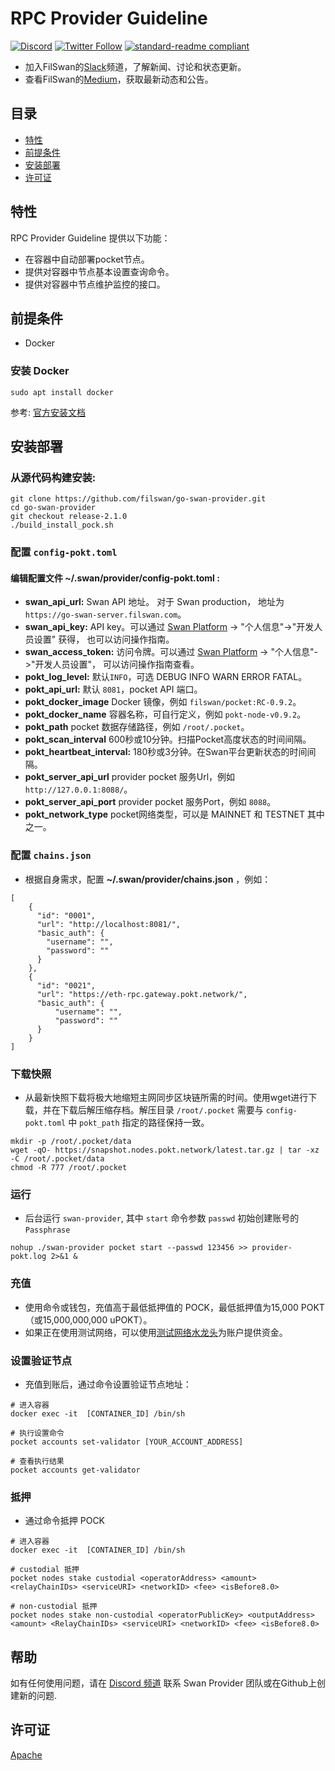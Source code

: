 # RPC Provider Guideline
[![Discord](https://img.shields.io/discord/770382203782692945?label=Discord&logo=Discord)](https://discord.gg/MSXGzVsSYf)
[![Twitter Follow](https://img.shields.io/twitter/follow/0xfilswan)](https://twitter.com/0xfilswan)
[![standard-readme compliant](https://img.shields.io/badge/readme%20style-standard-brightgreen.svg)](https://github.com/RichardLitt/standard-readme)

- 加入FilSwan的[Slack](https://filswan.slack.com)频道，了解新闻、讨论和状态更新。
- 查看FilSwan的[Medium](https://filswan.medium.com)，获取最新动态和公告。

## 目录

- [特性](#特性)
- [前提条件](#前提条件)
- [安装部署](#安装部署)
- [许可证](#许可证)

## 特性

RPC Provider Guideline 提供以下功能：

* 在容器中自动部署pocket节点。
* 提供对容器中节点基本设置查询命令。
* 提供对容器中节点维护监控的接口。

## 前提条件
- Docker
### 安装 Docker
```shell
sudo apt install docker
```
参考: [官方安装文档](https://docs.docker.com/engine/install/)

## 安装部署
### 从源代码构建安装: 
```shell
git clone https://github.com/filswan/go-swan-provider.git
cd go-swan-provider
git checkout release-2.1.0
./build_install_pock.sh
```

### 配置 `config-pokt.toml`
#### 编辑配置文件 **~/.swan/provider/config-pokt.toml** :
- **swan_api_url:**  Swan API 地址。 对于 Swan production， 地址为 `https://go-swan-server.filswan.com`。
- **swan_api_key:**  API key。可以通过 [Swan Platform](https://console.filswan.com/#/dashboard) -> "个人信息"->"开发人员设置" 获得， 也可以访问操作指南。
- **swan_access_token:** 访问令牌。可以通过 [Swan Platform](https://console.filswan.com/#/dashboard) -> "个人信息"->"开发人员设置"， 可以访问操作指南查看。
- **pokt_log_level:** 默认`INFO`，可选 DEBUG INFO WARN ERROR FATAL。
- **pokt_api_url:** 默认 `8081`，pocket API 端口。
- **pokt_docker_image** Docker 镜像，例如 `filswan/pocket:RC-0.9.2`。
- **pokt_docker_name** 容器名称，可自行定义，例如 `pokt-node-v0.9.2`。
- **pokt_path** pocket 数据存储路径，例如 `/root/.pocket`。
- **pokt_scan_interval** 600秒或10分钟。扫描Pocket高度状态的时间间隔。
- **pokt_heartbeat_interval:** 180秒或3分钟。在Swan平台更新状态的时间间隔。
- **pokt_server_api_url** provider pocket 服务Url，例如 `http://127.0.0.1:8088/`。
- **pokt_server_api_port** provider pocket 服务Port，例如 `8088`。
- **pokt_network_type** pocket网络类型，可以是 MAINNET 和 TESTNET 其中之一。

### 配置 `chains.json`
- 根据自身需求，配置 **~/.swan/provider/chains.json** ，例如：
```
[
    {
      "id": "0001",
      "url": "http://localhost:8081/",
      "basic_auth": {
        "username": "",
        "password": ""
      }
    },
    {
      "id": "0021",
      "url": "https://eth-rpc.gateway.pokt.network/",
      "basic_auth": {
          "username": "",
          "password": ""
      }
    }
]
```

### 下载快照
- 从最新快照下载将极大地缩短主网同步区块链所需的时间。使用wget进行下载，并在下载后解压缩存档。解压目录 `/root/.pocket` 需要与 `config-pokt.toml` 中 `pokt_path` 指定的路径保持一致。
```
mkdir -p /root/.pocket/data
wget -qO- https://snapshot.nodes.pokt.network/latest.tar.gz | tar -xz -C /root/.pocket/data
chmod -R 777 /root/.pocket
```

### 运行
- 后台运行 `swan-provider`, 其中 `start` 命令参数 `passwd` 初始创建账号的 `Passphrase`
```
nohup ./swan-provider pocket start --passwd 123456 >> provider-pokt.log 2>&1 & 
```

### 充值
- 使用命令或钱包，充值高于最低抵押值的 POCK，最低抵押值为15,000 POKT（或15,000,000,000 uPOKT）。
- 如果正在使用测试网络，可以使用[测试网络水龙头](https://faucet.pokt.network)为账户提供资金。

### 设置验证节点
- 充值到账后，通过命令设置验证节点地址：
```
# 进入容器
docker exec -it  [CONTAINER_ID] /bin/sh

# 执行设置命令
pocket accounts set-validator [YOUR_ACCOUNT_ADDRESS]

# 查看执行结果
pocket accounts get-validator
```

### 抵押
- 通过命令抵押 POCK
```
# 进入容器
docker exec -it  [CONTAINER_ID] /bin/sh

# custodial 抵押
pocket nodes stake custodial <operatorAddress> <amount> <relayChainIDs> <serviceURI> <networkID> <fee> <isBefore8.0>

# non-custodial 抵押
pocket nodes stake non-custodial <operatorPublicKey> <outputAddress> <amount> <RelayChainIDs> <serviceURI> <networkID> <fee> <isBefore8.0>
```

## 帮助

如有任何使用问题，请在 [Discord 频道](http://discord.com/invite/KKGhy8ZqzK) 联系 Swan Provider 团队或在Github上创建新的问题.

## 许可证

[Apache](https://github.com/filswan/go-swan-provider/blob/main/LICENSE)
